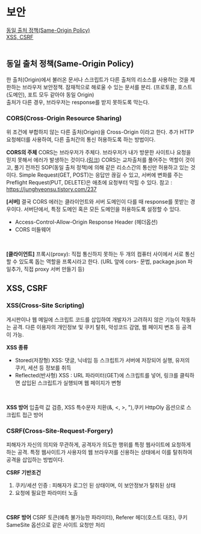 # 보안
[동일 출처 정책(Same-Origin Policy)](#동일-출처-정책(Same-\-Origin-Policy))<br />
[XSS, CSRF](#XSS,-CSRF)<br />
<br />

## 동일 출처 정책(Same-Origin Policy)
한 출처(Origin)에서 불러온 문서나 스크립트가 다른 출처의 리소스를 사용하는 것을 제한하는 브라우저 보안정책. 잠재적으로 해로울 수 있는 문서를 분리. (프로토콜, 호스트(도메인), 포트 모두 같아야 동일 Origin)<br />
출처가 다른 경우, 브라우저는 response를 받지 못하도록 막는다.

### CORS(Cross-Origin Resource Sharing)
위 조건에 부합하지 않는 다른 출처(Origin)을 Cross-Origin 이라고 한다. 추가 HTTP 요청헤더를 사용하여, 다른 출처간의 통신 허용하도록 하는 방법이다.

**CORS의 주체**
CORS는 브라우저가 주체다. 브라우저가 내가 방문한 사이트나 요청을 믿지 못해서 에러가 발생하는 것이다.([링크](https://dev-coderkim.tistory.com/59))
CORS는 교차출처를 풀어주는 역할이 것이고, 풀기 전까진 SOP(동일 출처 정책)에 의해 같은 리소스간의 통신만 허용하고 있는 것이다.
Simple Request(GET, POST)는 응답만 끊길 수 있고, 서버에 변화를 주는 Preflight Request(PUT, DELETE)은 애초에 요청부터 막힐 수 있다.
참고 : https://junghyeonsu.tistory.com/237<br />

**[서버]**
결국 CORS 에러는 클라이언트와 서버 도메인이 다를 때 response를 못받는 경우이다. 서버단에서, 특정 도메인 혹은 모든 도메인을 허용하도록 설정할 수 있다.
- Access-Control-Allow-Origin Response Header (헤더옵션)
- CORS 미들웨어
<br />

**[클라이언트]**
프록시(proxy): 직접 통신하지 못하는 두 개의 컴퓨터 사이에서 서로 통신할 수 있도록 돕는 역할을 프록시라고 한다.
(URL 앞에 cors- 문법, package.json 파일추가, 직접 proxy 서버 만들기 등)
<br />

## XSS, CSRF
### XSS(Cross-Site Scripting)
게시판이나 웹 메일에 스크립트 코드를 삽입하여 개발자가 고려하지 않은 기능이 작동하는 공격. 다른 이용자의 개인정보 및 쿠키 탈취, 악성코드 감염, 웹 페이지 변조 등 공격이 가능.
<br />

**XSS 종류**
- Stored(저장형) XSS: 댓글, 닉네임 등 스크립트가 서버에 저장되어 실행, 유저의 쿠키, 세션 등 정보를 취득
- Reflected(반사형) XSS : URL 파라미터(GET)에 스크립트를 넣어, 링크를 클릭하면 삽입된 스크립트가 실행되며 웹 페이지가 변형
<br />

**XSS 방어**
입출력 값 검증, XSS 특수문자 치환(&, <, >, "),쿠키 HttpOly 옵션으로 스크립트 접근 방어
<br />

### CSRF(Cross-Site-Request-Forgery)
피해자가 자신의 의지와 무관하게, 공격자가 의도한 행위를 특정 웹사이트에 요청하게 하는 공격. 특정 웹사이트가 사용자의 웹 브라우저를 신용하는 상태에서 이를 탈취하여 공격을 삽입하는 방법이다.
<br />

**CSRF 기반조건**
1. 쿠키/세션 인증 : 피해자가 로그인 된 상태이며, 이 보안정보가 탈취된 상태
2. 요청에 필요한 파라미터 노출
<br />

**CSRF 방어**
CSRF 토큰(예측 불가능한 파라미터), Referer 헤더(호스트 대조), 쿠키 SameSite 옵션으로 같은 사이트 요청만 처리

